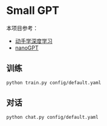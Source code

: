 # Small GPT

本项目参考：
- [动手学深度学习](https://zh.d2l.ai/)
- [nanoGPT](https://github.com/karpathy/nanoGPT)

## 训练

```
python train.py config/default.yaml     
```

## 对话

```
python chat.py config/default.yaml
```